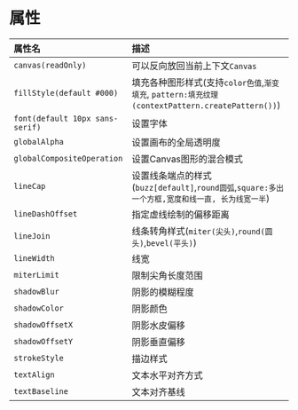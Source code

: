 # 属性

| 属性名                          | 描述                                                                                             |
| :------------------------------ | :----------------------------------------------------------------------------------------------- |
| `canvas(readOnly)`              | 可以反向放回当前上下文`Canvas`                                                                   |
| `fillStyle(default #000)`       | 填充各种图形样式(支持`color色值`,`渐变填充`, `pattern:填充纹理(contextPattern.createPattern())`) |
| `font(default 10px sans-serif)` | 设置字体                                                                                         |
| `globalAlpha`                   | 设置画布的全局透明度                                                                             |
| `globalCompositeOperation`      | 设置Canvas图形的混合模式                                                                         |
| `lineCap`                       | 设置线条端点的样式(`buzz[default]`,`round圆弧`,`square:多出一个方框,宽度和线一直, 长为线宽一半`) |
| `lineDashOffset`                | 指定虚线绘制的偏移距离                                                                           |
| `lineJoin`                      | 线条转角样式(`miter(尖头)`,`round(圆头)`,`bevel(平头)`)                                          |
| `lineWidth`                     | 线宽                                                                                             |
| `miterLimit`                    | 限制尖角长度范围                                                                                 |
| `shadowBlur`                    | 阴影的模糊程度                                                                                   |
| `shadowColor`                   | 阴影颜色                                                                                         |
| `shadowOffsetX`                 | 阴影水皮偏移                                                                                     |
| `shadowOffsetY`                 | 阴影垂直偏移                                                                                     |
| `strokeStyle`                   | 描边样式                                                                                         |
| `textAlign`                     | 文本水平对齐方式                                                                                 |
| `textBaseline`                  | 文本对齐基线                                                                                     |
